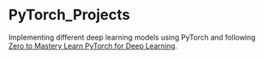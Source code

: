# PyTorch_Projects
Implementing different deep learning models using PyTorch and following [Zero to Mastery Learn PyTorch for Deep Learning](https://www.learnpytorch.io/).
